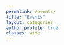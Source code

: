 ```yaml
---
permalink: /events/
title: "Events"
layout: categories
author_profile: true
classes: wide
---
```



<style>
h6 {font-size: 24px;}
p {font-size: 22px;}
</style>

